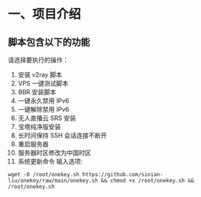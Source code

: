 # 一、项目介绍

## 脚本包含以下的功能


请选择要执行的操作：
1. 安装 v2ray 脚本
2. VPS 一键测试脚本
3. BBR 安装脚本
4. 一键永久禁用 IPv6
5. 一键解除禁用 IPv6
6. 无人直播云 SRS 安装
7. 宝塔纯净版安装
8. 长时间保持 SSH 会话连接不断开
9. 重启服务器
10. 服务器时区修改为中国时区
11. 系统更新命令
输入选项:

```
wget -O /root/onekey.sh https://github.com/sinian-liu/onekey/raw/main/onekey.sh && chmod +x /root/onekey.sh && /root/onekey.sh
```
